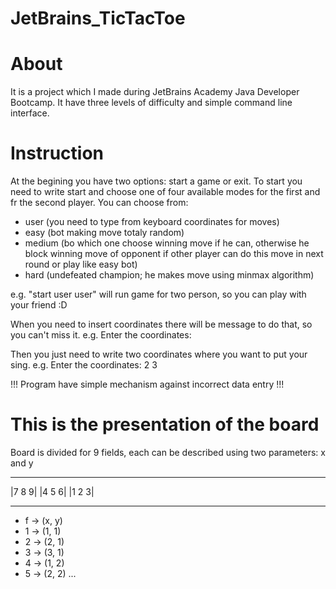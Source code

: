 # JetBrains_TicTacToe

# About

It is a project which I made during JetBrains Academy Java Developer Bootcamp. It have three levels of difficulty and simple command line interface. 

# Instruction

At the begining you have two options: start a game or exit. To start you need to write start and choose one of four available modes for the first and fr the second player. You can choose from:

- user (you need to type from keyboard coordinates for moves)
- easy (bot making move totaly random)
- medium (bo which one choose winning move if he can, otherwise he block winning move of opponent if other player can do this move in next round or play like easy      bot)
- hard (undefeated champion; he makes move using minmax algorithm)

e.g. "start user user" will run game for two person, so you can play with your friend :D 

When you need to insert coordinates there will be message to do that, so you can't miss it.
e.g. Enter the coordinates:

Then you just need to write two coordinates where you want to put your sing.
e.g. Enter the coordinates: 2 3


!!! Program have simple mechanism against incorrect data entry !!!

# This is the presentation of the board

Board is divided for 9 fields, each can be described using two parameters: x and y

---------

|7  8  9|
|4  5  6|
|1  2  3|

---------

- f -> (x, y)
- 1 -> (1, 1)
- 2 -> (2, 1)
- 3 -> (3, 1)
- 4 -> (1, 2)
- 5 -> (2, 2) ...

